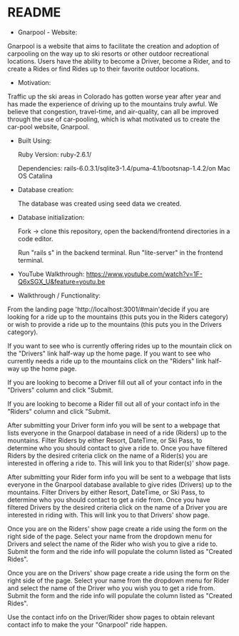 # README

* Gnarpool - Website:

Gnarpool is a website that aims to facilitate the creation and adoption of carpooling on the way up to ski resorts or other outdoor recreational locations. Users have the ability to become a Driver, become a Rider, and to create a Rides or find Rides up to their favorite outdoor locations.

* Motivation:

Traffic up the ski areas in Colorado has gotten worse year after year and has made the experience of driving up to the mountains truly awful. We believe that congestion, travel-time, and air-quality, can all be improved through the use of car-pooling, which is what motivated us to create the car-pool website, Gnarpool.

* Built Using:

  Ruby Version: ruby-2.6.1/

  Dependencies: rails-6.0.3.1/sqlite3-1.4/puma-4.1/bootsnap-1.4.2/on Mac OS Catalina

* Database creation:

  The database was created using seed data we created.

* Database initialization:

  Fork -> clone this repository, open the backend/frontend directories in a code editor.

  Run "rails s" in the backend terminal. Run "lite-server" in the frontend terminal.

* YouTube Walkthrough:
  https://www.youtube.com/watch?v=1F-Q6xSGX_U&feature=youtu.be

* Walkthrough / Functionality:

From the landing page 'http://localhost:3001/#main'decide if you are looking for a ride up to the mountains (this puts you in the Riders category) or wish to provide a ride up to the mountains (this puts you in the Drivers category).

If you want to see who is currently offering rides up to the mountain click on the "Drivers" link half-way up the home page. If you want to see who currently needs a ride up to the mountains click on the "Riders" link half-way up the home page.

If you are looking to become a Driver fill out all of your contact info in the "Drivers" column and click "Submit.

If you are looking to become a Rider fill out all of your contact info in the "Riders" column and click "Submit.

After submitting your Driver form info you will be sent to a webpage that lists everyone in the Gnarpool database in need of a ride (Riders) up to the mountains. Filter Riders by either Resort, DateTime, or Ski Pass, to determine who you should contact to give a ride to. Once you have filtered Riders by the desired criteria click on the name of a Rider(s) you are interested in offering a ride to. This will link you to that Rider(s)' show page.

After submitting your Rider form info you will be sent to a webpage that lists everyone in the Gnarpool database available to give rides (Drivers) up to the mountains. Filter Drivers by either Resort, DateTime, or Ski Pass, to determine who you should contact to get a ride from. Once you have filtered Drivers by the desired criteria click on the name of a Driver you are interested in riding with. This will link you to that Drivers' show page.

Once you are on the Riders' show page create a ride using the form on the right side of the page. Select your name from the dropdown menu for Drivers and select the name of the Rider who wish you to give a ride to. Submit the form and the ride info will populate the column listed as "Created Rides". 

Once you are on the Drivers' show page create a ride using the form on the right side of the page. Select your name from the dropdown menu for Rider and select the name of the Driver who you wish you to get a ride from. Submit the form and the ride info will populate the column listed as "Created Rides".

Use the contact info on the Driver/Rider show pages to obtain relevant contact info to make the your "Gnarpool" ride happen. 

